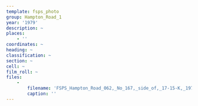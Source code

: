 ```yaml
---
template: fsps_photo
group: Hampton_Road_1
year: '1979'
description: ~
places:
    - ''
coordinates: ~
heading: ~
classification: ~
section: ~
cell: ~
film_roll: ~
files:
    -
        filename: 'FSPS_Hampton_Road_062,_No_167,_side_of,_17-15-K,_1979.png'
        caption: ''
---
```

